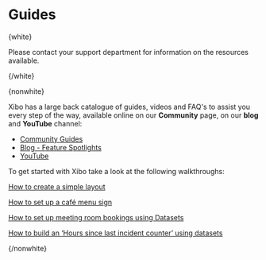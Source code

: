 <!--toc=tour-->
# Guides

{white}

Please contact your support department for information on the resources available.

{/white}

{nonwhite}

Xibo has a large back catalogue of guides, videos and FAQ's to assist you every step of the way, available online on our **Community** page, on our **blog** and **YouTube** channel:

- [Community Guides](https://community.xibo.org.uk/c/guides)
- [Blog - Feature Spotlights](https://blog.xibo.org.uk/tag/spotlight/)
- [YouTube](https://www.youtube.com/channel/UCyKmNZsDK02jopQcGmE27LQ/featured)

To get started with Xibo take a look at the following walkthroughs:

[How to create a simple layout](https://community.xibo.org.uk/t/how-to-create-a-simple-layout/13108)

[How to set up a café menu sign](https://community.xibo.org.uk/t/getting-started-guide-cafe-menu/13293)

[How to set up meeting room bookings using Datasets](https://community.xibo.org.uk/t/getting-started-guide-datasets/14149)

[How to build an ‘Hours since last incident counter’ using datasets](https://community.xibo.org.uk/t/building-an-hours-since-last-incident-counter-with-datasets/14391)

{/nonwhite}